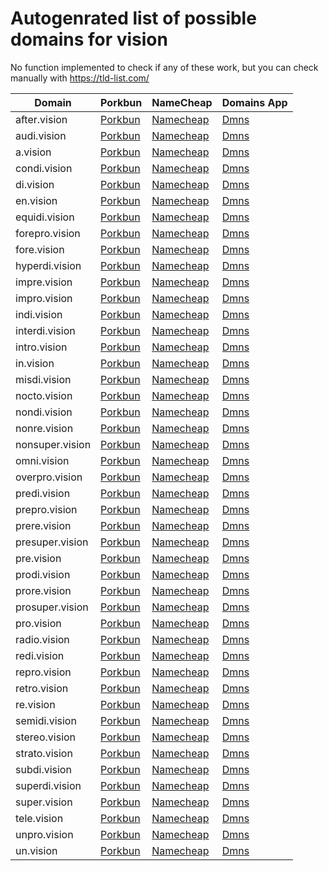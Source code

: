 # Autogenrated list of possible domains for vision

No function implemented to check if any of these work, but you can check manually with https://tld-list.com/

| Domain | Porkbun | NameCheap | Domains App |
|---|---|---|---|
| after.vision | [Porkbun](https://porkbun.com/checkout/search?prb=e814663da1&tlds=&idnLanguage=&search=search&q=after.vision) | [Namecheap](https://www.namecheap.com/domains/registration/results/?domain=after.vision) | [Dmns](https://dmns.app/domains?q=after.vision) |
| audi.vision | [Porkbun](https://porkbun.com/checkout/search?prb=e814663da1&tlds=&idnLanguage=&search=search&q=audi.vision) | [Namecheap](https://www.namecheap.com/domains/registration/results/?domain=audi.vision) | [Dmns](https://dmns.app/domains?q=audi.vision) |
| a.vision | [Porkbun](https://porkbun.com/checkout/search?prb=e814663da1&tlds=&idnLanguage=&search=search&q=a.vision) | [Namecheap](https://www.namecheap.com/domains/registration/results/?domain=a.vision) | [Dmns](https://dmns.app/domains?q=a.vision) |
| condi.vision | [Porkbun](https://porkbun.com/checkout/search?prb=e814663da1&tlds=&idnLanguage=&search=search&q=condi.vision) | [Namecheap](https://www.namecheap.com/domains/registration/results/?domain=condi.vision) | [Dmns](https://dmns.app/domains?q=condi.vision) |
| di.vision | [Porkbun](https://porkbun.com/checkout/search?prb=e814663da1&tlds=&idnLanguage=&search=search&q=di.vision) | [Namecheap](https://www.namecheap.com/domains/registration/results/?domain=di.vision) | [Dmns](https://dmns.app/domains?q=di.vision) |
| en.vision | [Porkbun](https://porkbun.com/checkout/search?prb=e814663da1&tlds=&idnLanguage=&search=search&q=en.vision) | [Namecheap](https://www.namecheap.com/domains/registration/results/?domain=en.vision) | [Dmns](https://dmns.app/domains?q=en.vision) |
| equidi.vision | [Porkbun](https://porkbun.com/checkout/search?prb=e814663da1&tlds=&idnLanguage=&search=search&q=equidi.vision) | [Namecheap](https://www.namecheap.com/domains/registration/results/?domain=equidi.vision) | [Dmns](https://dmns.app/domains?q=equidi.vision) |
| forepro.vision | [Porkbun](https://porkbun.com/checkout/search?prb=e814663da1&tlds=&idnLanguage=&search=search&q=forepro.vision) | [Namecheap](https://www.namecheap.com/domains/registration/results/?domain=forepro.vision) | [Dmns](https://dmns.app/domains?q=forepro.vision) |
| fore.vision | [Porkbun](https://porkbun.com/checkout/search?prb=e814663da1&tlds=&idnLanguage=&search=search&q=fore.vision) | [Namecheap](https://www.namecheap.com/domains/registration/results/?domain=fore.vision) | [Dmns](https://dmns.app/domains?q=fore.vision) |
| hyperdi.vision | [Porkbun](https://porkbun.com/checkout/search?prb=e814663da1&tlds=&idnLanguage=&search=search&q=hyperdi.vision) | [Namecheap](https://www.namecheap.com/domains/registration/results/?domain=hyperdi.vision) | [Dmns](https://dmns.app/domains?q=hyperdi.vision) |
| impre.vision | [Porkbun](https://porkbun.com/checkout/search?prb=e814663da1&tlds=&idnLanguage=&search=search&q=impre.vision) | [Namecheap](https://www.namecheap.com/domains/registration/results/?domain=impre.vision) | [Dmns](https://dmns.app/domains?q=impre.vision) |
| impro.vision | [Porkbun](https://porkbun.com/checkout/search?prb=e814663da1&tlds=&idnLanguage=&search=search&q=impro.vision) | [Namecheap](https://www.namecheap.com/domains/registration/results/?domain=impro.vision) | [Dmns](https://dmns.app/domains?q=impro.vision) |
| indi.vision | [Porkbun](https://porkbun.com/checkout/search?prb=e814663da1&tlds=&idnLanguage=&search=search&q=indi.vision) | [Namecheap](https://www.namecheap.com/domains/registration/results/?domain=indi.vision) | [Dmns](https://dmns.app/domains?q=indi.vision) |
| interdi.vision | [Porkbun](https://porkbun.com/checkout/search?prb=e814663da1&tlds=&idnLanguage=&search=search&q=interdi.vision) | [Namecheap](https://www.namecheap.com/domains/registration/results/?domain=interdi.vision) | [Dmns](https://dmns.app/domains?q=interdi.vision) |
| intro.vision | [Porkbun](https://porkbun.com/checkout/search?prb=e814663da1&tlds=&idnLanguage=&search=search&q=intro.vision) | [Namecheap](https://www.namecheap.com/domains/registration/results/?domain=intro.vision) | [Dmns](https://dmns.app/domains?q=intro.vision) |
| in.vision | [Porkbun](https://porkbun.com/checkout/search?prb=e814663da1&tlds=&idnLanguage=&search=search&q=in.vision) | [Namecheap](https://www.namecheap.com/domains/registration/results/?domain=in.vision) | [Dmns](https://dmns.app/domains?q=in.vision) |
| misdi.vision | [Porkbun](https://porkbun.com/checkout/search?prb=e814663da1&tlds=&idnLanguage=&search=search&q=misdi.vision) | [Namecheap](https://www.namecheap.com/domains/registration/results/?domain=misdi.vision) | [Dmns](https://dmns.app/domains?q=misdi.vision) |
| nocto.vision | [Porkbun](https://porkbun.com/checkout/search?prb=e814663da1&tlds=&idnLanguage=&search=search&q=nocto.vision) | [Namecheap](https://www.namecheap.com/domains/registration/results/?domain=nocto.vision) | [Dmns](https://dmns.app/domains?q=nocto.vision) |
| nondi.vision | [Porkbun](https://porkbun.com/checkout/search?prb=e814663da1&tlds=&idnLanguage=&search=search&q=nondi.vision) | [Namecheap](https://www.namecheap.com/domains/registration/results/?domain=nondi.vision) | [Dmns](https://dmns.app/domains?q=nondi.vision) |
| nonre.vision | [Porkbun](https://porkbun.com/checkout/search?prb=e814663da1&tlds=&idnLanguage=&search=search&q=nonre.vision) | [Namecheap](https://www.namecheap.com/domains/registration/results/?domain=nonre.vision) | [Dmns](https://dmns.app/domains?q=nonre.vision) |
| nonsuper.vision | [Porkbun](https://porkbun.com/checkout/search?prb=e814663da1&tlds=&idnLanguage=&search=search&q=nonsuper.vision) | [Namecheap](https://www.namecheap.com/domains/registration/results/?domain=nonsuper.vision) | [Dmns](https://dmns.app/domains?q=nonsuper.vision) |
| omni.vision | [Porkbun](https://porkbun.com/checkout/search?prb=e814663da1&tlds=&idnLanguage=&search=search&q=omni.vision) | [Namecheap](https://www.namecheap.com/domains/registration/results/?domain=omni.vision) | [Dmns](https://dmns.app/domains?q=omni.vision) |
| overpro.vision | [Porkbun](https://porkbun.com/checkout/search?prb=e814663da1&tlds=&idnLanguage=&search=search&q=overpro.vision) | [Namecheap](https://www.namecheap.com/domains/registration/results/?domain=overpro.vision) | [Dmns](https://dmns.app/domains?q=overpro.vision) |
| predi.vision | [Porkbun](https://porkbun.com/checkout/search?prb=e814663da1&tlds=&idnLanguage=&search=search&q=predi.vision) | [Namecheap](https://www.namecheap.com/domains/registration/results/?domain=predi.vision) | [Dmns](https://dmns.app/domains?q=predi.vision) |
| prepro.vision | [Porkbun](https://porkbun.com/checkout/search?prb=e814663da1&tlds=&idnLanguage=&search=search&q=prepro.vision) | [Namecheap](https://www.namecheap.com/domains/registration/results/?domain=prepro.vision) | [Dmns](https://dmns.app/domains?q=prepro.vision) |
| prere.vision | [Porkbun](https://porkbun.com/checkout/search?prb=e814663da1&tlds=&idnLanguage=&search=search&q=prere.vision) | [Namecheap](https://www.namecheap.com/domains/registration/results/?domain=prere.vision) | [Dmns](https://dmns.app/domains?q=prere.vision) |
| presuper.vision | [Porkbun](https://porkbun.com/checkout/search?prb=e814663da1&tlds=&idnLanguage=&search=search&q=presuper.vision) | [Namecheap](https://www.namecheap.com/domains/registration/results/?domain=presuper.vision) | [Dmns](https://dmns.app/domains?q=presuper.vision) |
| pre.vision | [Porkbun](https://porkbun.com/checkout/search?prb=e814663da1&tlds=&idnLanguage=&search=search&q=pre.vision) | [Namecheap](https://www.namecheap.com/domains/registration/results/?domain=pre.vision) | [Dmns](https://dmns.app/domains?q=pre.vision) |
| prodi.vision | [Porkbun](https://porkbun.com/checkout/search?prb=e814663da1&tlds=&idnLanguage=&search=search&q=prodi.vision) | [Namecheap](https://www.namecheap.com/domains/registration/results/?domain=prodi.vision) | [Dmns](https://dmns.app/domains?q=prodi.vision) |
| prore.vision | [Porkbun](https://porkbun.com/checkout/search?prb=e814663da1&tlds=&idnLanguage=&search=search&q=prore.vision) | [Namecheap](https://www.namecheap.com/domains/registration/results/?domain=prore.vision) | [Dmns](https://dmns.app/domains?q=prore.vision) |
| prosuper.vision | [Porkbun](https://porkbun.com/checkout/search?prb=e814663da1&tlds=&idnLanguage=&search=search&q=prosuper.vision) | [Namecheap](https://www.namecheap.com/domains/registration/results/?domain=prosuper.vision) | [Dmns](https://dmns.app/domains?q=prosuper.vision) |
| pro.vision | [Porkbun](https://porkbun.com/checkout/search?prb=e814663da1&tlds=&idnLanguage=&search=search&q=pro.vision) | [Namecheap](https://www.namecheap.com/domains/registration/results/?domain=pro.vision) | [Dmns](https://dmns.app/domains?q=pro.vision) |
| radio.vision | [Porkbun](https://porkbun.com/checkout/search?prb=e814663da1&tlds=&idnLanguage=&search=search&q=radio.vision) | [Namecheap](https://www.namecheap.com/domains/registration/results/?domain=radio.vision) | [Dmns](https://dmns.app/domains?q=radio.vision) |
| redi.vision | [Porkbun](https://porkbun.com/checkout/search?prb=e814663da1&tlds=&idnLanguage=&search=search&q=redi.vision) | [Namecheap](https://www.namecheap.com/domains/registration/results/?domain=redi.vision) | [Dmns](https://dmns.app/domains?q=redi.vision) |
| repro.vision | [Porkbun](https://porkbun.com/checkout/search?prb=e814663da1&tlds=&idnLanguage=&search=search&q=repro.vision) | [Namecheap](https://www.namecheap.com/domains/registration/results/?domain=repro.vision) | [Dmns](https://dmns.app/domains?q=repro.vision) |
| retro.vision | [Porkbun](https://porkbun.com/checkout/search?prb=e814663da1&tlds=&idnLanguage=&search=search&q=retro.vision) | [Namecheap](https://www.namecheap.com/domains/registration/results/?domain=retro.vision) | [Dmns](https://dmns.app/domains?q=retro.vision) |
| re.vision | [Porkbun](https://porkbun.com/checkout/search?prb=e814663da1&tlds=&idnLanguage=&search=search&q=re.vision) | [Namecheap](https://www.namecheap.com/domains/registration/results/?domain=re.vision) | [Dmns](https://dmns.app/domains?q=re.vision) |
| semidi.vision | [Porkbun](https://porkbun.com/checkout/search?prb=e814663da1&tlds=&idnLanguage=&search=search&q=semidi.vision) | [Namecheap](https://www.namecheap.com/domains/registration/results/?domain=semidi.vision) | [Dmns](https://dmns.app/domains?q=semidi.vision) |
| stereo.vision | [Porkbun](https://porkbun.com/checkout/search?prb=e814663da1&tlds=&idnLanguage=&search=search&q=stereo.vision) | [Namecheap](https://www.namecheap.com/domains/registration/results/?domain=stereo.vision) | [Dmns](https://dmns.app/domains?q=stereo.vision) |
| strato.vision | [Porkbun](https://porkbun.com/checkout/search?prb=e814663da1&tlds=&idnLanguage=&search=search&q=strato.vision) | [Namecheap](https://www.namecheap.com/domains/registration/results/?domain=strato.vision) | [Dmns](https://dmns.app/domains?q=strato.vision) |
| subdi.vision | [Porkbun](https://porkbun.com/checkout/search?prb=e814663da1&tlds=&idnLanguage=&search=search&q=subdi.vision) | [Namecheap](https://www.namecheap.com/domains/registration/results/?domain=subdi.vision) | [Dmns](https://dmns.app/domains?q=subdi.vision) |
| superdi.vision | [Porkbun](https://porkbun.com/checkout/search?prb=e814663da1&tlds=&idnLanguage=&search=search&q=superdi.vision) | [Namecheap](https://www.namecheap.com/domains/registration/results/?domain=superdi.vision) | [Dmns](https://dmns.app/domains?q=superdi.vision) |
| super.vision | [Porkbun](https://porkbun.com/checkout/search?prb=e814663da1&tlds=&idnLanguage=&search=search&q=super.vision) | [Namecheap](https://www.namecheap.com/domains/registration/results/?domain=super.vision) | [Dmns](https://dmns.app/domains?q=super.vision) |
| tele.vision | [Porkbun](https://porkbun.com/checkout/search?prb=e814663da1&tlds=&idnLanguage=&search=search&q=tele.vision) | [Namecheap](https://www.namecheap.com/domains/registration/results/?domain=tele.vision) | [Dmns](https://dmns.app/domains?q=tele.vision) |
| unpro.vision | [Porkbun](https://porkbun.com/checkout/search?prb=e814663da1&tlds=&idnLanguage=&search=search&q=unpro.vision) | [Namecheap](https://www.namecheap.com/domains/registration/results/?domain=unpro.vision) | [Dmns](https://dmns.app/domains?q=unpro.vision) |
| un.vision | [Porkbun](https://porkbun.com/checkout/search?prb=e814663da1&tlds=&idnLanguage=&search=search&q=un.vision) | [Namecheap](https://www.namecheap.com/domains/registration/results/?domain=un.vision) | [Dmns](https://dmns.app/domains?q=un.vision) |
